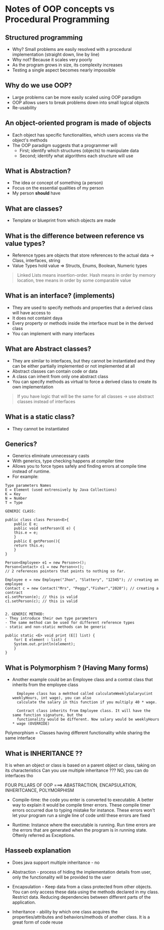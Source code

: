 

# Notes of OOP concepts vs Procedural Programming
## Structured programming
- Why? Small problems are easily resolved with a procedural implementation (straight down, line by line)
- Why not? Because it scales very poorly
- As the program grows in size, its complexity increases
- Testing a single aspect becomes nearly impossible

## Why do we use OOP?
- Large problems can be more easily scaled using OOP paradigm
- OOP allows users to break problems down into small logical objects
- Re-usability

## An object-oriented program is made of objects
- Each object has specific functionalities, which users access via the object's methods
- The OOP paradigm suggests that a programmer will
	- First; identify which structures (objects) to manipulate data
	- Second; identify what algorithms each structure will use

## What is Abstraction?

- The idea or concept of something (a person)
- Focus on the essential qualities of my person
- My person **should** have



## What are classes?
- Template or blueprint from which objects are made

## What is the difference between reference vs value types?
- Reference types are objects that store references to the actual data -> Class, interfaces, string
- Value Types hold value => Structs, Enums, Boolean, Numeric types

>Linked Lists means insertion-order. Hash means in order by memory location, tree means in order by some comparable value

## What is an interface? (implements)
- They are used to specify methods and properties that a derived class will have access to
- It does not containt daya
- Every property or methods inside the interface must be in the derived class
- You can implement with many interfaces

## What are Abstract classes?
- They are similar to interfaces, but they cannot be instantiated and they can be either partially implemented or not implemented at all
- Abstract classes can contain code or data
- A class can inherit from only one abstract class
- You can specify methods as virtual to force a derived class to create its own implementation

>If you have logic that will be the same for all classes -> use abstract classes instead of interfaces

## What is a static class?
- They cannot be instantiated

## Generics?

- Generics eliminate unnecessary casts
- With generics, type checking happens at compiler time
- Allows you to force types safely and finding errors at compile time instead of runtime.
- For example:
````
Type parameters Names
E = Element (used extrensively by Java Collections)
K = Key
N = Number
T = Type

GENERIC CLASS:

public class class Person<E>{
	public E e;
	public void setPerson(E e) {
	this.e = e;
	}
	public E getPerson(){
	return this.e;
	}
}

Person<Employee> e1 = new Person<>();
Person<Contact> c1 = new Person<>();
// 2 references pointers that points to nothing so far.
 
Employee e = new Employee("Jhon", "Slattery", "12345"); // creating an employee
Contact c = new Contact("Mrs", "Peggy","Fisher","2020"); // creating a contract
e1.setPerson(e); // this is valid
c1.setPerson(c); // this is valid


2. GENERIC METHOD:
- They introduce their own type parameters
- The same method can be used for different reference types
- static and non-static methods can be generic

public static <E> void print (E[] list) {
	for( E element : list) {
	System.out.println(element);		
	}
}
````

## What is Polymorphism ? (Having Many forms)
- Another example could be an Employee class and a contrat class that inherits from the employee class
		
		Employee class has a mehthod called calculateWeeklySalaryu(int weeklyHours, int wage), you can also
		calculate the salary in this function if you multiply 40 * wage.
		
		Contract class inherits from Employee class. It will have the same function signature, but the
		functionality would be different. Now salary would be weeklyHours * wage (OVERRIDE) 

Polymorphism = Classes having different functionality while sharing the same interface


## What is INHERITANCE ??

It is when an object or class is based on a parent object or class, taking on its characteristics
Can you use multiple inheritance ??? NO, you can do interfaces tho

FOUR PILLARS OF OOP ===> ABASTRACTION, ENCAPSULATION, INHERITCANCE, POLYMORPHISM

- Compile-time: the code you enter is converted to executable. A better way to explain it would be compile timer errors. 
These compile timer errors occurred due to typing mistake for instance. These errors won't let your program run a 
single line of code until these errors are fixed

- Runtime: Instance where the executable is running. Run time errors are the errors that are generated when the program
is in running state. Oftenly referred as Exceptions.

## Hasseeb explanation

- Does java support multiple inheritance - no

- Abstraction - process of hiding the implementation details from user, only the functionality will be provided 
to the user

- Encapsulation - Keep data from a class protected from other objects. You can only access these data using the methods declared in my class. Restrict data. Reducing dependencies between different parts of the application.

- Inheritance - ability by which one class acquires the properties/attributes and behaviors/methods of another class. It is a great form of code reuse

<!--stackedit_data:
eyJoaXN0b3J5IjpbMTI3MTg0NzM4NCwtMjQ2MjI1MzQyLC0xNz
k1MTEwNDEsMTc0OTg0NTIyMSwtMzMxODQwMTEyLDk2NDEyOTYw
NiwxNzk5OTc3MzYwLDE5NDg4MzAwMTJdfQ==
-->